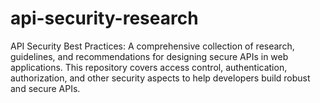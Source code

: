 # api-security-research
API Security Best Practices: A comprehensive collection of research, guidelines, and recommendations for designing secure APIs in web applications. This repository covers access control, authentication, authorization, and other security aspects to help developers build robust and secure APIs.
